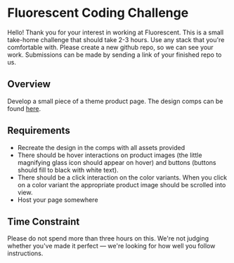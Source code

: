 # Fluorescent Coding Challenge

Hello! Thank you for your interest in working at Fluorescent. This is a small take-home challenge that should take 2-3 hours. Use any stack that you're comfortable with. Please create a new github repo, so we can see your work. Submissions can be made by sending a link of your finished repo to us. 

## Overview

Develop a small piece of a theme product page. The design comps can be found [here](https://www.figma.com/file/OpOEnmfvcPxNtPSkZ8Aci9/Dev-Project?node-id=23%3A889).

## Requirements

* Recreate the design in the comps with all assets provided
* There should be hover interactions on product images (the little magnifying glass icon should appear on hover) and buttons (buttons should fill to black with white text). 
* There should be a click interaction on the color variants. When you click on a color variant the appropriate product image should be scrolled into view. 
* Host your page somewhere


## Time Constraint

Please do not spend more than three hours on this. We're not judging whether you've made it perfect — we're looking for how well you follow instructions.

